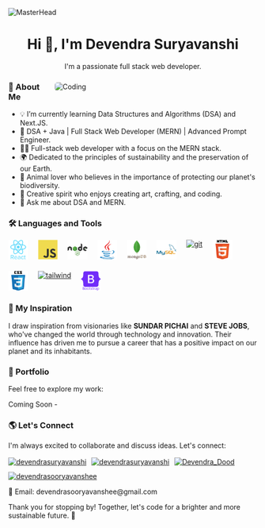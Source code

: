 ![MasterHead](https://user-images.githubusercontent.com/80781196/190216139-7697aa5a-c9a0-4bd6-80bf-3aca76a2e1c8.gif)

<h1 align="center">Hi 👋, I'm Devendra Suryavanshi</h1>

<p align="center">I'm a passionate full stack web developer.</p>

<img align="right" alt="Coding" style="border-radius: 5px; margin: 10px" width="400" src="https://j.gifs.com/KdnqJW.gif">

### 🌱 About Me

- 💡 I’m currently learning Data Structures and Algorithms (DSA) and Next.JS.
- 🚀 DSA + Java | Full Stack Web Developer (MERN) | Advanced Prompt Engineer. 
- 👨‍💻 Full-stack web developer with a focus on the MERN stack.
- 🌍 Dedicated to the principles of sustainability and the preservation of our Earth.
- 🐾 Animal lover who believes in the importance of protecting our planet's biodiversity.
- 🎨 Creative spirit who enjoys creating art, crafting, and coding.
- 💬 Ask me about DSA and MERN.

### 🛠️ Languages and Tools

<p align="left" style="display: flex; flex-wrap: wrap; gap: 20px;">
  <a href="https://reactjs.org/" target="_blank" rel="noreferrer">
    <img src="https://raw.githubusercontent.com/devicons/devicon/master/icons/react/react-original-wordmark.svg" alt="react" width="40" height="40"/>
  </a>
  <a href="https://developer.mozilla.org/en-US/docs/Web/JavaScript" target="_blank" rel="noreferrer">
    <img src="https://raw.githubusercontent.com/devicons/devicon/master/icons/javascript/javascript-original.svg" alt="javascript" width="40" height="40"/>
  </a>
  <a href="https://nodejs.org" target="_blank" rel="noreferrer">
    <img src="https://raw.githubusercontent.com/devicons/devicon/master/icons/nodejs/nodejs-original-wordmark.svg" alt="nodejs" width="40" height="40"/>
  </a>
  <a href="https://www.java.com" target="_blank" rel="noreferrer">
    <img src="https://raw.githubusercontent.com/devicons/devicon/master/icons/java/java-original.svg" alt="java" width="40" height="40"/>
  </a>
  <a href="https://www.mongodb.com/" target="_blank" rel="noreferrer">
    <img src="https://raw.githubusercontent.com/devicons/devicon/master/icons/mongodb/mongodb-original-wordmark.svg" alt="mongodb" width="40" height="40"/>
  </a>
  <a href="https://www.mysql.com/" target="_blank" rel="noreferrer">
    <img src="https://raw.githubusercontent.com/devicons/devicon/master/icons/mysql/mysql-original-wordmark.svg" alt="mysql" width="40" height="40"/>
  </a>
  <a href="https://git-scm.com/" target="_blank" rel="noreferrer">
    <img src="https://www.vectorlogo.zone/logos/git-scm/git-scm-icon.svg" alt="git" width="40" height="40"/>
  </a>
  <a href="https://www.w3.org/html/" target="_blank" rel="noreferrer">
    <img src="https://raw.githubusercontent.com/devicons/devicon/master/icons/html5/html5-original-wordmark.svg" alt="html5" width="40" height="40"/>
  </a>
  <a href="https://www.w3schools.com/css/" target="_blank" rel="noreferrer">
    <img src="https://raw.githubusercontent.com/devicons/devicon/master/icons/css3/css3-original-wordmark.svg" alt="css3" width="40" height="40"/>
  </a>
  <a href="https://tailwindcss.com/" target="_blank" rel="noreferrer">
    <img src="https://www.vectorlogo.zone/logos/tailwindcss/tailwindcss-icon.svg" alt="tailwind" width="40" height="40"/>
  </a>
  <a href="https://getbootstrap.com" target="_blank" rel="noreferrer">
    <img src="https://raw.githubusercontent.com/devicons/devicon/master/icons/bootstrap/bootstrap-plain-wordmark.svg" alt="bootstrap" width="40" height="40"/>
  </a>
</p>


### 🌟 My Inspiration

I draw inspiration from visionaries like **SUNDAR PICHAI** and **STEVE JOBS**, who've changed the world through technology and innovation. Their influence has driven me to pursue a career that has a positive impact on our planet and its inhabitants.

### 💼 Portfolio

Feel free to explore my work:

Coming Soon -

### 🌎 Let's Connect

I'm always excited to collaborate and discuss ideas. Let's connect:

<p align="left" style="display: flex; flex-wrap: wrap; gap: 10px;">
<a href="https://www.linkedin.com/in/devendrasuryavanshi" target="blank"><img align="center" src="https://raw.githubusercontent.com/rahuldkjain/github-profile-readme-generator/master/src/images/icons/Social/linked-in-alt.svg" alt="devendrasuryavanshi" width="30" /></a>
<a href="https://leetcode.com/u/devendrasuryavanshi" target="blank"><img align="center" src="https://upload.wikimedia.org/wikipedia/commons/1/19/LeetCode_logo_black.png" alt="devendrasuryavanshi" width="30" /></a>
<a href="https://x.com/Devendra_Dood" target="blank"><img align="center" src="https://img.freepik.com/free-vector/new-2023-twitter-logo-x-icon-design_1017-45418.jpg?size=338&ext=jpg&ga=GA1.1.2113030492.1720137600&semt=ais_user" alt="Devendra_Dood" width="30" /></a>
<a href="https://www.instagram.com/devendrasooryavanshee" target="blank"><img align="center" src="https://raw.githubusercontent.com/rahuldkjain/github-profile-readme-generator/master/src/images/icons/Social/instagram.svg" alt="devendrasooryavanshee" width="30" /></a>
</p>
<p> 📧 Email: <a>devendrasooryavanshee@gmail.com</a></p>

Thank you for stopping by! Together, let's code for a brighter and more sustainable future. 🌿
